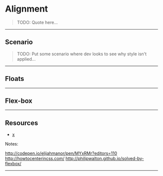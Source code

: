 # Alignment
<!-- .slide: data-state="backEndBrian juniorJacob" -->

> TODO: Quote here...

------

## Scenario

> TODO: Put some scenario where dev looks to see why style isn't applied...

------

## Floats
<!-- .slide: data-state="backEndBrian juniorJacob" -->

------

## Flex-box
<!-- .slide: data-state="backEndBrian juniorJacob midLevelMelissa" -->

<div class="caniuse" data-feature="flexbox"></div>

------

## Resources
<!-- .slide: data-state="backEndBrian juniorJacob midLevelMelissa" -->

* [x](#)

Notes:

http://codepen.io/elijahmanor/pen/MYxRMr?editors=110
http://howtocenterincss.com/
http://philipwalton.github.io/solved-by-flexbox/

------

